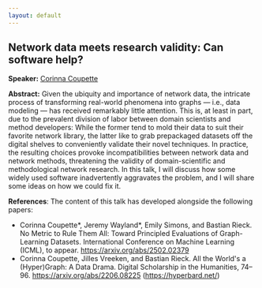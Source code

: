 ```yaml
---
layout: default
---
```


## Network data meets research validity: Can software help?

**Speaker:** [Corinna Coupette](https://www.coupette.io)

**Abstract:** Given the ubiquity and importance of network data, the intricate process of transforming real-world phenomena into graphs — i.e., data modeling — has received remarkably little attention. This is, at least in part, due to the prevalent division of labor between domain scientists and method developers: While the former tend to mold their data to suit their favorite network library, the latter like to grab prepackaged datasets off the digital shelves to conveniently validate their novel techniques. In practice, the resulting choices provoke incompatibilities between network data and network methods, threatening the validity of domain-scientific and methodological network research. In this talk, I will discuss how some widely used software inadvertently aggravates the problem, and I will share some ideas on how we could fix it.

**References**: The content of this talk has developed alongside the following papers:

* Corinna Coupette*, Jeremy Wayland*, Emily Simons, and Bastian Rieck. No Metric to Rule Them All: Toward Principled Evaluations of Graph-Learning Datasets. International Conference on Machine Learning (ICML), to appear. https://arxiv.org/abs/2502.02379
* Corinna Coupette, Jilles Vreeken, and Bastian Rieck. All the World's a (Hyper)Graph: A Data Drama. Digital Scholarship in the Humanities, 74–96. https://arxiv.org/abs/2206.08225 (https://hyperbard.net/)